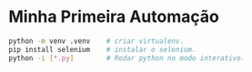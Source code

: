 # Minha Primeira Automação

```bash
python -m venv .venv    # criar virtualenv.
pip install selenium    # instalar o selenium.
python -i [*.py]        # Rodar python no modo interativo.
```
